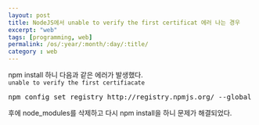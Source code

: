 ```yaml
---
layout: post
title: NodeJS에서 unable to verify the first certificat 에러 나는 경우
excerpt: "web"
tags: [programming, web]
permalink: /os/:year/:month/:day/:title/
category : web
---
```


npm install 하니 다음과 같은 에러가 발생했다.  
`unable to verify the first certifiacate`

<pre class="prettyprint">
npm config set registry http://registry.npmjs.org/ --global
</pre>

후에 node_modules를 삭제하고 다시 npm install을 하니 문제가 해결되었다.